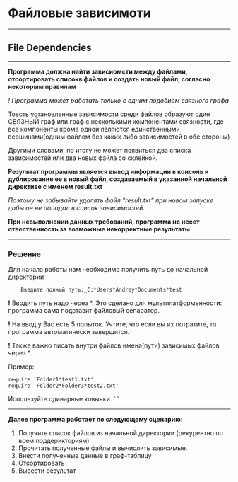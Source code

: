 # Файловые зависимоти

---
## File Dependencies

---
**Программа должна найти зависиомсти между файлами, 
отсортировать списокв файлов и создать новый файл, согласно некоторым правилам**

*! Программа может работать только с одним подобием связного графа*

Тоесть установленные зависимости среди файлов образуют один СВЯЗНЫЙ граф или граф с несколькими компонентами связности, где все компоненты кроме одной
являются единственными вершинами(одним файлом без каких либо зависимостей в обе стороны)

Другими словами, по итогу не может появиться два списка зависимостей или два новых файла со склейкой.

**Результат программы является вывод информации в консоль и дублирование ее в новый файл, создаваемый в указанной начальной директиве с именем result.txt**

*Поэтому не забывайте удалять файл "result.txt" при новом запуске дабы он не попадал в список зависимостей.*

**При невыполнении данных требований, программа не несет отвественность за возможные некорректные результаты**

---

### Решение

Для начала работы нам необходимо получить путь до начальной директории

        Введите полный путь:_C:*Users*Andrey*Documents*test

**!** Вводить путь надо через *. Это сделано для мультплатформенности: программа сама подставит файловый сепаратор.

**!** На ввод у Вас есть 5 попыток. Учтите, что если вы их потратите, то программа автоматически завершится.

**!** Также важно писать внутри файлов имена(пути) зависимых файлов через *.

Пример: 
        
    require 'Folder1*test1.txt'
    require 'Folder2*Folder3*test2.txt'

Используйте одинарные ковычки. ' '

---

**Далее программа работает по следующему сценарию:**

1. Получить список файлов из начальной директории (рекурентно по всем поддерикториям)
2. Прочитать полученные файлы и вычислить зависимые.
3. Внести полученные данные в граф-таблицу
4. Отсортировать
5. Вывести результат

